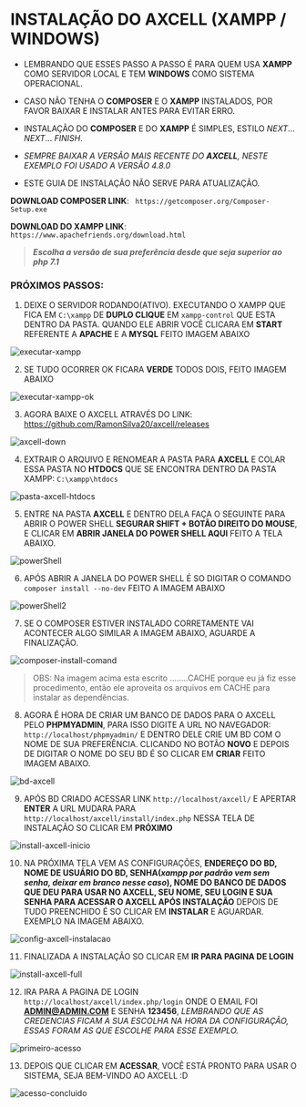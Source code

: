 # **INSTALAÇÃO DO AXCELL (XAMPP / WINDOWS)**


* LEMBRANDO QUE ESSES PASSO A PASSO É PARA QUEM USA **XAMPP** COMO SERVIDOR LOCAL E TEM **WINDOWS** COMO SISTEMA OPERACIONAL.

* CASO NÃO TENHA O **COMPOSER** E O **XAMPP** INSTALADOS, POR FAVOR BAIXAR E INSTALAR ANTES PARA EVITAR ERRO.

* INSTALAÇÃO DO **COMPOSER** E DO **XAMPP** É SIMPLES, ESTILO _NEXT_... _NEXT_... _FINISH_.

* _SEMPRE BAIXAR A VERSÃO MAIS RECENTE DO **AXCELL**, NESTE EXEMPLO FOI USADO A VERSÃO 4.8.0_

* ESTE GUIA DE INSTALAÇÃO NÃO SERVE PARA ATUALIZAÇÃO.

**DOWNLOAD COMPOSER LINK**: ` https://getcomposer.org/Composer-Setup.exe`

**DOWNLOAD DO XAMPP LINK**: `https://www.apachefriends.org/download.html`
> **_Escolha a versão de sua preferência desde que seja superior ao php 7.1_**



### PRÓXIMOS PASSOS:

1. DEIXE O SERVIDOR RODANDO(ATIVO). EXECUTANDO O XAMPP QUE FICA EM `C:\xampp` DE **DUPLO CLIQUE** EM `xampp-control` QUE ESTA DENTRO DA PASTA. QUANDO ELE ABRIR VOCÊ CLICARA EM **START** REFERENTE A **APACHE** E A **MYSQL** FEITO IMAGEM ABAIXO

![executar-xampp](https://user-images.githubusercontent.com/17226802/82738715-3b690f80-9d10-11ea-895a-ad48d80e3d3b.jpg)


2. SE TUDO OCORRER OK FICARA **VERDE** TODOS DOIS, FEITO IMAGEM ABAIXO

![executar-xampp-ok](https://user-images.githubusercontent.com/17226802/82738728-563b8400-9d10-11ea-9e95-b0e2d8bf3390.jpg)


3. AGORA BAIXE O AXCELL ATRAVÉS DO LINK: https://github.com/RamonSilva20/axcell/releases

![axcell-down](https://user-images.githubusercontent.com/17226802/82736980-e9ba8800-9d03-11ea-8bf3-d3c10debd8c1.jpg)


4. EXTRAIR O ARQUIVO E RENOMEAR A PASTA PARA **AXCELL** E COLAR ESSA PASTA NO **HTDOCS** QUE SE ENCONTRA DENTRO DA PASTA XAMPP: `C:\xampp\htdocs`

![pasta-axcell-htdocs](https://user-images.githubusercontent.com/17226802/82737098-ad3b5c00-9d04-11ea-94d2-fcec7c7d5a26.jpg)


5. ENTRE NA PASTA **AXCELL** E DENTRO DELA FAÇA O SEGUINTE PARA ABRIR O POWER SHELL **SEGURAR SHIFT + BOTÃO DIREITO DO MOUSE**, E CLICAR EM **ABRIR JANELA DO POWER SHELL AQUI** FEITO A TELA ABAIXO.

![powerShell](https://user-images.githubusercontent.com/17226802/82736684-fa69fe80-9d01-11ea-8ec0-bf5906d552b2.jpg)


6. APÓS ABRIR A JANELA DO POWER SHELL É SO DIGITAR O COMANDO `composer install --no-dev` FEITO A IMAGEM ABAIXO

![powerShell2](https://user-images.githubusercontent.com/17226802/82736696-0ce43800-9d02-11ea-8d32-87ffcd8a3669.jpg)

7. SE O COMPOSER ESTIVER INSTALADO CORRETAMENTE VAI ACONTECER ALGO SIMILAR A IMAGEM ABAIXO, AGUARDE A FINALIZAÇÃO.

![composer-install-comand](https://user-images.githubusercontent.com/17226802/82737208-a103ce80-9d05-11ea-9b93-61c2ec28be76.jpg)


> OBS: Na imagem acima esta escrito ........CACHE porque eu já fiz esse procedimento, então ele aproveita os arquivos em CACHE para instalar as dependências.

8. AGORA É HORA DE CRIAR UM BANCO DE DADOS PARA O AXCELL PELO **PHPMYADMIN**, PARA ISSO DIGITE A URL NO NAVEGADOR: `http://localhost/phpmyadmin/` E DENTRO DELE CRIE UM BD COM O NOME DE SUA PREFERÊNCIA. CLICANDO NO BOTÃO **NOVO**  E DEPOIS DE DIGITAR O NOME DO SEU BD É SO CLICAR EM **CRIAR** FEITO IMAGEM ABAIXO.

![bd-axcell](https://user-images.githubusercontent.com/17226802/82737644-da8a0900-9d08-11ea-9b47-321843078ef5.jpg)


9. APÓS BD CRIADO ACESSAR LINK `http://localhost/axcell/` E APERTAR **ENTER** A URL MUDARA PARA `http://localhost/axcell/install/index.php` NESSA TELA DE INSTALAÇÃO SO CLICAR EM **PRÓXIMO**

![install-axcell-inicio](https://user-images.githubusercontent.com/17226802/82737718-6c921180-9d09-11ea-8d12-f63aaea2266d.jpg)


10. NA PRÓXIMA TELA VEM AS CONFIGURAÇÕES, **ENDEREÇO DO BD, NOME DE USUÁRIO DO BD, SENHA(_xampp por padrão vem sem senha, deixar em branco nesse caso_), NOME DO BANCO DE DADOS QUE DEU PARA USAR NO AXCELL, SEU NOME, SEU LOGIN E SUA SENHA PARA ACESSAR O AXCELL APÓS INSTALAÇÃO**  DEPOIS DE TUDO PREENCHIDO É SO CLICAR EM **INSTALAR** E AGUARDAR. EXEMPLO NA IMAGEM ABAIXO.

![config-axcell-instalacao](https://user-images.githubusercontent.com/17226802/82737856-2be6c800-9d0a-11ea-9154-8f32448f7b86.jpg)


11. FINALIZADA A INSTALAÇÃO SO CLICAR EM **IR PARA PAGINA DE LOGIN**

![install-axcell-full](https://user-images.githubusercontent.com/17226802/82737956-c3e4b180-9d0a-11ea-9660-16753ca1da94.jpg)


12. IRA PARA A PAGINA DE LOGIN `http://localhost/axcell/index.php/login` ONDE O EMAIL FOI **ADMIN@ADMIN.COM** E SENHA **123456**, _LEMBRANDO QUE AS CREDENCIAS FICAM A SUA ESCOLHA NA HORA DA CONFIGURAÇÃO, ESSAS FORAM AS QUE ESCOLHE PARA ESSE EXEMPLO._

![primeiro-acesso](https://user-images.githubusercontent.com/17226802/82738082-9815fb80-9d0b-11ea-8227-d7c2c82b12a3.jpg)


13. DEPOIS QUE CLICAR EM **ACESSAR**, VOCÊ ESTÁ PRONTO PARA USAR O SISTEMA, SEJA BEM-VINDO AO AXCELL :D

![acesso-concluido](https://user-images.githubusercontent.com/17226802/82738126-e1664b00-9d0b-11ea-9684-024f8a740cf8.jpg)
